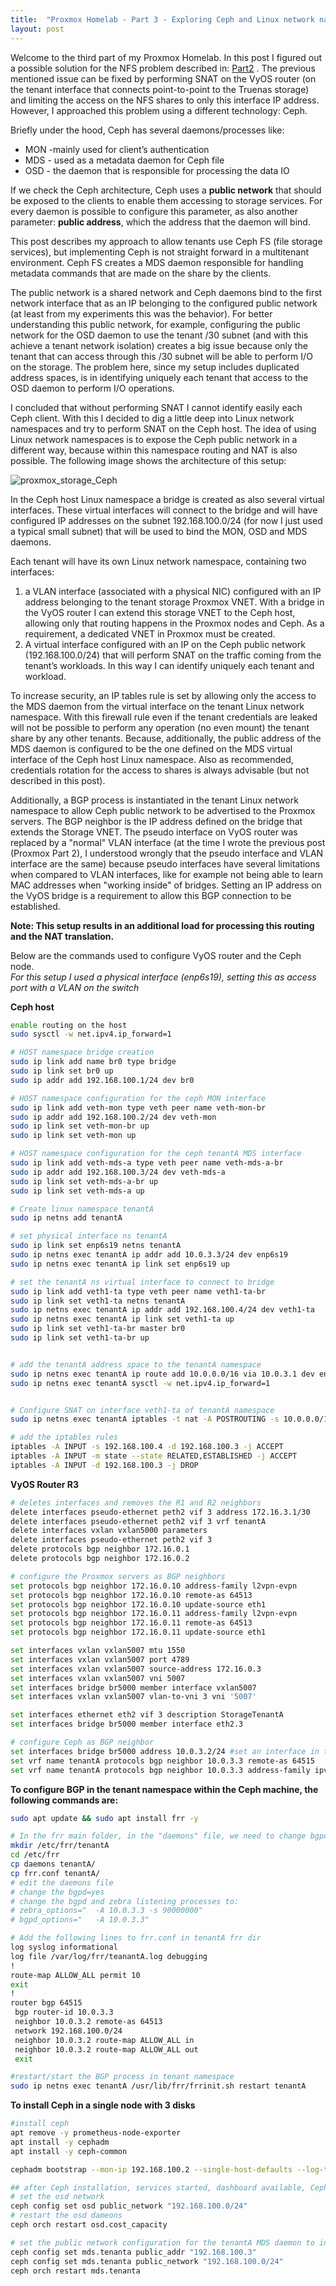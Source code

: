 ```yaml
---
title:  "Proxmox Homelab - Part 3 - Exploring Ceph and Linux network namespaces"
layout: post
---
```


Welcome to the third part of my Proxmox Homelab. In this post I figured out a possible solution for the NFS problem described in: [Part2](/homelab/proxmox-part2) . The previous mentioned issue can be fixed by performing SNAT on the VyOS router (on the tenant interface that connects point-to-point to the Truenas storage) and limiting the access on the NFS shares to only this interface IP address. However, I approached this problem using a different technology: Ceph. 
<!--more-->

Briefly under the hood, Ceph has several daemons/processes like:
* MON -mainly used for client’s authentication
* MDS - used as a metadata daemon for Ceph file
* OSD - the daemon that is responsible for processing the data IO

If we check the Ceph architecture, Ceph uses a **public network** that should be exposed to the clients to enable them accessing to storage services. For every daemon is possible to configure this parameter, as also another parameter: **public address**, which the address that the daemon will bind.

This post describes my approach to allow tenants use Ceph FS (file storage services), but implementing Ceph is not straight forward in a multitenant environment. Ceph FS creates a MDS daemon responsible for handling metadata commands that are made on the share by the clients.

The public network is a shared network and Ceph daemons bind to the first network interface that as an IP belonging to the configured public network (at least from my experiments this was the behavior). For better understanding this public network, for example, configuring the public network for the OSD daemon to use the tenant /30 subnet (and with this achieve a tenant network isolation) creates a big issue because only the tenant that can access through this /30 subnet will be able to perform I/O on the storage. The problem here, since my setup includes duplicated address spaces, is in identifying uniquely each tenant that access to the OSD daemon to perform I/O operations.

I concluded that without performing SNAT I cannot identify easily each Ceph client. With this I decided to dig a little deep into Linux network namespaces and try to perform SNAT on the Ceph host.
The idea of using Linux network namespaces is to expose the Ceph public network in a different way, because within this namespace routing and NAT is also possible. The following image shows the architecture of this setup:

![proxmox_storage_Ceph](../assets/storageAAService-CEPH.png)

In the Ceph host Linux namespace a bridge is created as also several virtual interfaces. These virtual interfaces will connect to the bridge and will have configured IP addresses on the subnet 192.168.100.0/24 (for now I just used a typical small subnet) that will be used to bind the MON, OSD and MDS daemons. 

Each tenant will have its own Linux network namespace, containing two interfaces:

1.	a VLAN interface (associated with a physical NIC) configured with an IP address belonging to the tenant storage Proxmox VNET. With a bridge in the VyOS router I can extend this storage VNET to the Ceph host, allowing only that routing happens in the Proxmox nodes and Ceph. As a requirement, a dedicated VNET in Proxmox must be created.
2.	A virtual interface configured with an IP on the Ceph public network (192.168.100.0/24) that will perform SNAT on the traffic coming from the tenant’s workloads. In this way I can identify uniquely each tenant and workload.

To increase security, an IP tables rule is set by allowing only the access to the MDS daemon from the virtual interface on the tenant Linux network namespace. With this firewall rule even if the tenant credentials are leaked will not be possible to perform any operation (no even mount) the tenant share by any other tenants. Because, additionally, the public address of the MDS daemon is configured to be the one defined on the MDS virtual interface of the Ceph host Linux namespace. Also as recommended, credentials rotation for the access to shares is always advisable (but not described in this post).

Additionally, a BGP process is instantiated in the tenant Linux network namespace to allow Ceph public network to be advertised to the Proxmox servers. The BGP neighbor is the IP address defined on the bridge that extends the Storage VNET. The pseudo interface on VyOS router was replaced by a "normal" VLAN interface (at the time I wrote the previous post (Proxmox Part 2), I understood wrongly that the pseudo interface and VLAN interface are the same) because pseudo interfaces have several limitations when compared to VLAN interfaces, like for example not being able to learn MAC addresses when "working inside" of bridges. Setting an IP address on the VyOS bridge is a requirement to allow this BGP connection to be established. 

**Note: This setup results in an additional load for processing this routing and the NAT translation.**

Below are the commands used to configure VyOS router and the Ceph node.  
*For this setup I used a physical interface (enp6s19), setting this as access port with a VLAN on the switch*  

**Ceph host**
```bash
enable routing on the host
sudo sysctl -w net.ipv4.ip_forward=1

# HOST namespace bridge creation
sudo ip link add name br0 type bridge
sudo ip link set br0 up
sudo ip addr add 192.168.100.1/24 dev br0

# HOST namespace configuration for the ceph MON interface
sudo ip link add veth-mon type veth peer name veth-mon-br
sudo ip addr add 192.168.100.2/24 dev veth-mon
sudo ip link set veth-mon-br up
sudo ip link set veth-mon up

# HOST namespace configuration for the ceph tenantA MDS interface
sudo ip link add veth-mds-a type veth peer name veth-mds-a-br  
sudo ip addr add 192.168.100.3/24 dev veth-mds-a
sudo ip link set veth-mds-a-br up
sudo ip link set veth-mds-a up

# Create linux namespace tenantA
sudo ip netns add tenantA

# set physical interface ns tenantA
sudo ip link set enp6s19 netns tenantA
sudo ip netns exec tenantA ip addr add 10.0.3.3/24 dev enp6s19
sudo ip netns exec tenantA ip link set enp6s19 up

# set the tenantA ns virtual interface to connect to bridge
sudo ip link add veth1-ta type veth peer name veth1-ta-br
sudo ip link set veth1-ta netns tenantA
sudo ip netns exec tenantA ip addr add 192.168.100.4/24 dev veth1-ta
sudo ip netns exec tenantA ip link set veth1-ta up
sudo ip link set veth1-ta-br master br0
sudo ip link set veth1-ta-br up


# add the tenantA address space to the tenantA namespace
sudo ip netns exec tenantA ip route add 10.0.0.0/16 via 10.0.3.1 dev enp6s19 
sudo ip netns exec tenantA sysctl -w net.ipv4.ip_forward=1


# Configure SNAT on interface veth1-ta of tenantA namespace
sudo ip netns exec tenantA iptables -t nat -A POSTROUTING -s 10.0.0.0/16 -o veth1-ta -j SNAT --to-source 192.168.100.4

# add the iptables rules
iptables -A INPUT -s 192.168.100.4 -d 192.168.100.3 -j ACCEPT
iptables -A INPUT -m state --state RELATED,ESTABLISHED -j ACCEPT
iptables -A INPUT -d 192.168.100.3 -j DROP
```

**VyOS Router R3**
```bash
# deletes interfaces and removes the R1 and R2 neighbors
delete interfaces pseudo-ethernet peth2 vif 3 address 172.16.3.1/30
delete interfaces pseudo-ethernet peth2 vif 3 vrf tenantA
delete interfaces vxlan vxlan5000 parameters 
delete interfaces pseudo-ethernet peth2 vif 3
delete protocols bgp neighbor 172.16.0.1
delete protocols bgp neighbor 172.16.0.2

# configure the Proxmox servers as BGP neighbors
set protocols bgp neighbor 172.16.0.10 address-family l2vpn-evpn
set protocols bgp neighbor 172.16.0.10 remote-as 64513
set protocols bgp neighbor 172.16.0.10 update-source eth1
set protocols bgp neighbor 172.16.0.11 address-family l2vpn-evpn
set protocols bgp neighbor 172.16.0.11 remote-as 64513
set protocols bgp neighbor 172.16.0.11 update-source eth1

set interfaces vxlan vxlan5007 mtu 1550
set interfaces vxlan vxlan5007 port 4789
set interfaces vxlan vxlan5007 source-address 172.16.0.3
set interfaces vxlan vxlan5007 vni 5007
set interfaces bridge br5000 member interface vxlan5007
set interfaces vxlan vxlan5007 vlan-to-vni 3 vni '5007'

set interfaces ethernet eth2 vif 3 description StorageTenantA
set interfaces bridge br5000 member interface eth2.3

# configure Ceph as BGP neighbor
set interfaces bridge br5000 address 10.0.3.2/24 #set an interface in the tenant Zone bridge
set vrf name tenantA protocols bgp neighbor 10.0.3.3 remote-as 64515
set vrf name tenantA protocols bgp neighbor 10.0.3.3 address-family ipv4-unicast
```

**To configure BGP in the tenant namespace within the Ceph machine, the following commands are:**
```bash
sudo apt update && sudo apt install frr -y

# In the frr main folder, in the "daemons" file, we need to change bgpd=no to bgpd=yes. This will allow the bgpd running in the every namespace
mkdir /etc/frr/tenantA
cd /etc/frr
cp daemons tenantA/
cp frr.conf tenantA/
# edit the daemons file
# change the bgpd=yes
# change the bgpd and zebra listening processes to:
# zebra_options="  -A 10.0.3.3 -s 90000000"
# bgpd_options="   -A 10.0.3.3"

# Add the following lines to frr.conf in tenantA frr dir
log syslog informational
log file /var/log/frr/teanantA.log debugging
!
route-map ALLOW_ALL permit 10
exit
!
router bgp 64515
 bgp router-id 10.0.3.3
 neighbor 10.0.3.2 remote-as 64513
 network 192.168.100.0/24
 neighbor 10.0.3.2 route-map ALLOW_ALL in
 neighbor 10.0.3.2 route-map ALLOW_ALL out
 exit

#restart/start the BGP process in tenant namespace
sudo ip netns exec tenantA /usr/lib/frr/frrinit.sh restart tenantA
```

**To install Ceph in a single node with 3 disks**
```bash
#install ceph
apt remove -y prometheus-node-exporter
apt install -y cephadm
apt install -y ceph-common

cephadm bootstrap --mon-ip 192.168.100.2 --single-host-defaults --log-to-file --cluster-network "192.168.178.0/24"

## after Ceph installation, services started, dashboard available, CephFS share with name tenantA created, OSD pool created, client created:
# set the osd network
ceph config set osd public_network "192.168.100.0/24"
# restart the osd dameons
ceph orch restart osd.cost_capacity

# set the public network configuration for the tenantA MDS daemon to increase security to share access
ceph config set mds.tenanta public_addr "192.168.100.3"
ceph config set mds.tenanta public_network "192.168.100.0/24"
ceph orch restart mds.tenanta
```

